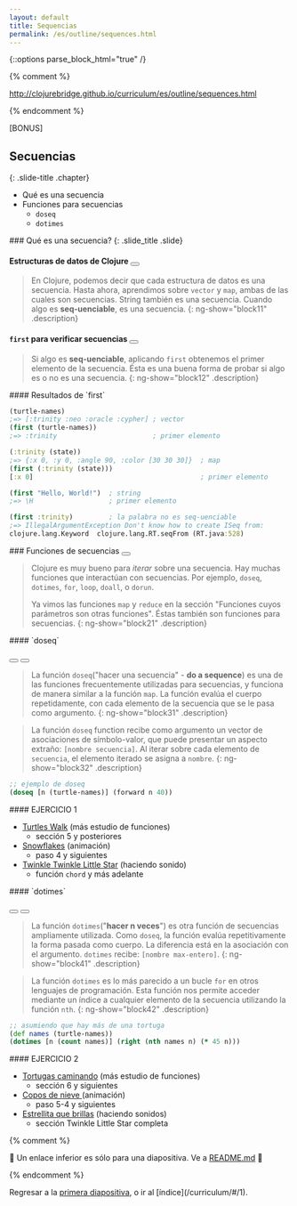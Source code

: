 ```yaml
---
layout: default
title: Sequencias
permalink: /es/outline/sequences.html
---
```


{::options parse_block_html="true" /}

{% comment %}

http://clojurebridge.github.io/curriculum/es/outline/sequences.html

{% endcomment %}

<section>
[BONUS]

Secuencias
-------------------------
{: .slide-title .chapter}

* Qué es una secuencia
* Funciones para secuencias
    * `doseq`
    * `dotimes`
</section>

<section ng-controller="NarrativeController">
### Qué es una secuencia?
{: .slide_title .slide}

#### Estructuras de datos de Clojure <button class="link" ng-bind-html="details" ng-model="block11" ng-click="block11=!block11"></button>

> En Clojure, podemos decir que cada estructura de datos es una secuencia.
> Hasta ahora, aprendimos sobre `vector` y `map`, ambas de las cuales son secuencias.
> String también es una secuencia. Cuando algo es **seq-uenciable**, es una secuencia.
{: ng-show="block11" .description}

#### `first` para verificar secuencias <button class="link" ng-bind-html="details" ng-model="block12" ng-click="block12=!block12"></button>

> Si algo es **seq-uenciable**, aplicando `first` obtenemos el primer elemento de la secuencia.
> Ésta es una buena forma de probar si algo es o no es una secuencia.
{: ng-show="block12" .description}
</section>

<section ng-controller="NarrativeController">
#### Resultados de `first`

```clojure
(turtle-names)
;=> [:trinity :neo :oracle :cypher] ; vector
(first (turtle-names))
;=> :trinity                        ; primer elemento

(:trinity (state))
;=> {:x 0, :y 0, :angle 90, :color [30 30 30]}  ; map
(first (:trinity (state)))
[:x 0]                                          ; primer elemento

(first "Hello, World!")  ; string
;=> \H                   ; primer elemento

(first :trinity)         ; la palabra no es seq-uenciable
;=> IllegalArgumentException Don't know how to create ISeq from:
clojure.lang.Keyword  clojure.lang.RT.seqFrom (RT.java:528)
```
</section>

<section ng-controller="NarrativeController">
### Funciones de secuencias
<button class="link" ng-bind-html="details" ng-model="block21" ng-click="block21=!block21"></button>

> Clojure es muy bueno para *iterar* sobre una secuencia.
> Hay muchas funciones que interactúan con secuencias.
> Por ejemplo, `doseq`, `dotimes`, `for`, `loop`, `doall`, o `dorun`.
>
> Ya vimos las funciones `map` y `reduce` en la sección "Funciones cuyos parámetros son otras funciones". Éstas también son funciones para secuencias.
{: ng-show="block21" .description}
</section>

<section ng-controller="NarrativeController">
#### `doseq`

<button class="link" ng-bind-html="details1" ng-model="block31" ng-click="block31=!block31"></button>
<button class="link" ng-bind-html="details2" ng-model="block32" ng-click="block32=!block32"></button>

> La función `doseq`("hacer una secuencia" - **do a sequence**) es una de las funciones frecuentemente utilizadas
>  para secuencias, y funciona de manera similar a la función `map`.
> La función evalúa el cuerpo repetidamente, con cada elemento de la secuencia
> que se le pasa como argumento.
{: ng-show="block31" .description}

> La función `doseq` function recibe como argumento un vector de asociaciones de 
> símbolo-valor, que puede presentar un aspecto extraño: `[nombre secuencia]`. Al iterar sobre cada elemento
> de `secuencia`, el elemento iterado se asigna a `nombre`.
{: ng-show="block32" .description}

```clojure
;; ejemplo de doseq
(doseq [n (turtle-names)] (forward n 40))
```
</section>

<section>
#### EJERCICIO 1

* [Turtles Walk](https://github.com/ClojureBridge/welcometoclojurebridge/blob/master/outline/TURTLE-SAMPLES.md) (más estudio de funciones)
    - sección 5 y posteriores
* [Snowflakes](https://github.com/ClojureBridge/drawing/blob/master/curriculum/create-something.md) (animación)
    - paso 4 y siguientes
* [Twinkle Twinkle Little Star](https://github.com/ClojureBridge/tones/blob/master/curriculum/01-piano-chords.md) (haciendo sonido)
    - función `chord` y más adelante
</section>

<section ng-controller="NarrativeController">
#### `dotimes`

<button class="link" ng-bind-html="details1" ng-model="block41" ng-click="block41=!block41"></button>
<button class="link" ng-bind-html="details2" ng-model="block42" ng-click="block42=!block42"></button>

> La función `dotimes`("**hacer n veces**") es otra función de secuencias
> ampliamente utilizada. Como `doseq`, la función evalúa repetitivamente
> la forma pasada como cuerpo. La diferencia está en la asociación con el 
> argumento. `dotimes` recibe: `[nombre max-entero]`.
{: ng-show="block41" .description}

> La función `dotimes` es lo más parecido a un bucle `for` en otros lenguajes
> de programación. Esta función nos permite acceder mediante un índice a cualquier
> elemento de la secuencia utilizando la función `nth`.
{: ng-show="block42" .description}

```clojure
;; asumiendo que hay más de una tortuga
(def names (turtle-names))
(dotimes [n (count names)] (right (nth names n) (* 45 n)))
```
</section>

<section>
#### EJERCICIO 2

* [Tortugas caminando](https://github.com/ClojureBridge/welcometoclojurebridge/blob/master/outline/TURTLE-SAMPLES.md) (más estudio de funciones)
    - sección 6 y siguientes
* [Copos de nieve ](https://github.com/ClojureBridge/drawing/blob/master/curriculum/create-something.md) (animación)
    - paso 5-4 y siguientes
* [Estrellita que brillas](https://github.com/ClojureBridge/tones/blob/master/curriculum/01-piano-chords.md) (haciendo sonidos)
    - sección Twinkle Little Star completa
</section>


{% comment %}

:star2: Un enlace inferior es sólo para una diapositiva. Ve a [README.md](../README.md) :star2:

{% endcomment %}

<section>
Regresar a la <a href="javascript:;" onClick="Reveal.slide(1);">primera diapositiva</a>,
o ir al [índice](/curriculum/#/1).
</section>
	